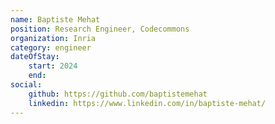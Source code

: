 ```yaml
---
name: Baptiste Mehat
position: Research Engineer, Codecommons
organization: Inria
category: engineer
dateOfStay: 
    start: 2024
    end: 
social:
    github: https://github.com/baptistemehat
    linkedin: https://www.linkedin.com/in/baptiste-mehat/
---
```

